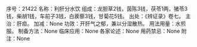 序号：21422
名称：利肝分水饮
组成：龙胆草2钱，茵陈3钱，茯苓1两，猪苓3钱，柴胡1钱，车前子3钱，白蒺藜3钱，甘菊花5钱。
出处：《辨证录》卷七。
主治：肝疸。
加减：None
功效：开肝气之郁，兼以分湿散热。
用法用量：水煎服。
制备方法：None
临床应用：None
各家论述：None
用药禁忌：None
附注：None
